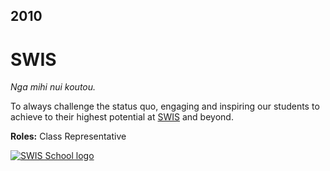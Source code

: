 ## 2010

# SWIS

_Nga mihi nui koutou._

To always challenge the status quo, engaging and inspiring our students to achieve to their highest potential at [SWIS](http://www.swis.school.nz/) and beyond.

**Roles:** Class Representative

[![SWIS School logo](https://lh3.googleusercontent.com/proxy/QEjUmMKCaV8sEF0EJ-in_Du7kb_NU98pXqZFWRcD_mrpinENST8Lcs_duccVl9y-x1-n-OBqXhC8huipjT7t1lztSgMFalhFkyj1m43FRsGEo5x8B0I2uCridK_nHTpJVBdW5v1g9cJt)](http://www.swis.school.nz/)
